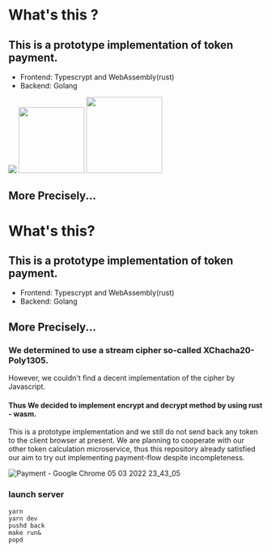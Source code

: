 # What's this ?

## This is a prototype implementation of token payment.

- Frontend: Typescrypt and WebAssembly(rust)
- Backend: Golang

<div><img src="https://upload.wikimedia.org/wikipedia/commons/d/d5/Rust_programming_language_black_logo.svg" />
<img src="https://upload.wikimedia.org/wikipedia/commons/thumb/4/4c/Typescript_logo_2020.svg/768px-Typescript_logo_2020.svg.png?20210506173343" width="130" />
  <img src="https://go.dev/blog/go-brand/Go-Logo/PNG/Go-Logo_Blue.png" width="150" />
</div>

## More Precisely...

# What's this?

## This is a prototype implementation of token payment.

- Frontend: Typescrypt and WebAssembly(rust)
- Backend: Golang

## More Precisely...

### We determined to use a stream cipher so-called **XChacha20-Poly1305**.

However, we couldn't find a decent implementation of the cipher by Javascript.

#### Thus We decided to implement encrypt and decrypt method by using rust - wasm.

This is a prototype implementation and we still do not send back any token to the client browser at present.
We are planning to cooperate with our other token calculation microservice,
thus this repository already satisfied our aim to try out implementing payment-flow despite incompleteness.

![Payment - Google Chrome 05 03 2022 23_43_05](https://user-images.githubusercontent.com/100127291/156889072-9b4d43d8-5807-4ac8-a737-4920cde54a03.png)

### launch server

```shell
yarn
yarn dev
pushd back
make run&
popd

```
